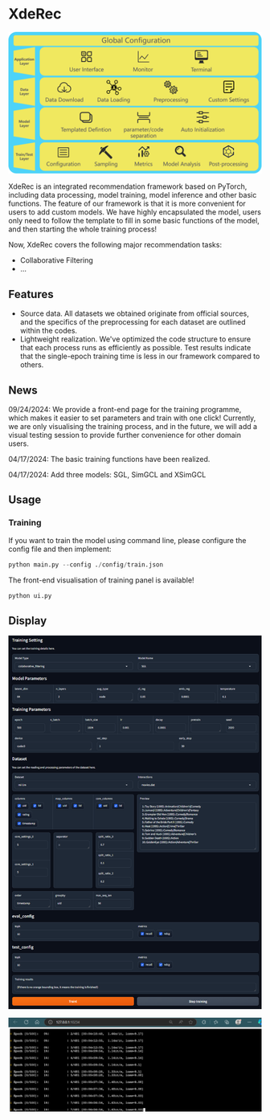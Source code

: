<!--
 * @Description: 
 * @Author: Rigel Ma
 * @Date: 2024-04-17 16:41:31
 * @LastEditors: Rigel Ma
 * @LastEditTime: 2024-04-22 22:16:00
 * @FilePath: README.md
-->
# XdeRec

![framework](./fig/framework.png)

XdeRec is an integrated recommendation framework based on PyTorch, including data processing, model training, model inference and other basic functions. The feature of our framework is that it is more convenient for users to add custom models. We have highly encapsulated the model, users only need to follow the template to fill in some basic functions of the model, and then starting the whole training process!

Now, XdeRec covers the following major recommendation tasks:
 - Collaborative Filtering
 - ...

## Features
 - Source data. All datasets we obtained originate from official sources, and the specifics of the preprocessing for each dataset are outlined within the codes.
 - Lightweight realization. We've optimized the code structure to ensure that each process runs as efficiently as possible. Test results indicate that the single-epoch training time is less in our framework compared to others.

## News

09/24/2024: We provide a front-end page for the training programme, which makes it easier to set parameters and train with one click! Currently, we are only visualising the training process, and in the future, we will add a visual testing session to provide further convenience for other domain users.

04/17/2024: The basic training functions have been realized.

04/17/2024: Add three models: SGL, SimGCL and XSimGCL


## Usage

### Training
If you want to train the model using command line, please configure the config file and then implement:
```python
python main.py --config ./config/train.json
```
The front-end visualisation of training panel is available!
```python
python ui.py
```

## Display
![framework](./fig/ui.png)

![framework](./fig/terminal.png)